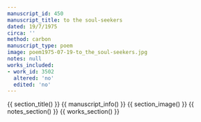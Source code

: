 ```yaml
---
manuscript_id: 450
manuscript_title: to the soul-seekers
dated: 19/7/1975
circa: ''
method: carbon
manuscript_type: poem
image: poem1975-07-19-to_the_soul-seekers.jpg
notes: null
works_included:
- work_id: 3502
  altered: 'no'
  edited: 'no'
---
```


{{ section_title() }}
{{ manuscript_info() }}
{{ section_image() }}
{{ notes_section() }}
{{ works_section() }}
